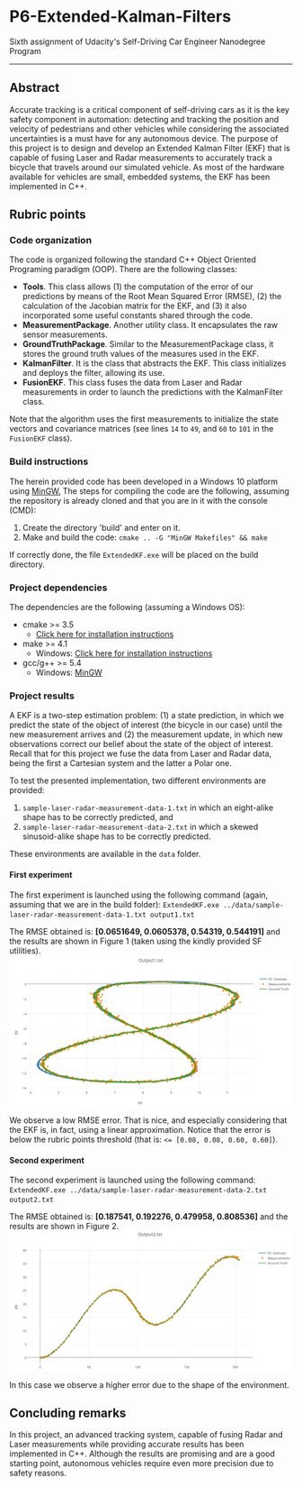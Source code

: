 # P6-Extended-Kalman-Filters
Sixth assignment of Udacity's Self-Driving Car Engineer Nanodegree Program

---

## Abstract
Accurate tracking is a critical component of self-driving cars as it is the key safety component in automation: detecting and tracking 
the position and velocity of pedestrians and other vehicles while considering the associated uncertainties is a must have for any 
autonomous device. The purpose of this project is to design and develop an Extended Kalman Filter (EKF) that is capable of fusing Laser 
and Radar measurements to accurately track a bicycle that travels around our simulated vehicle. As most of the hardware available for 
vehicles are small, embedded systems, the EKF has been implemented in C++.

## Rubric points
### Code organization
The code is organized following the standard C++ Object Oriented Programing paradigm (OOP). There are the following classes:
* **Tools**. This class allows (1) the computation of the error of our predictions by means of the Root Mean Squared Error (RMSE), (2) the calculation of the Jacobian matrix for the EKF, and (3) it also incorporated some useful constants shared through the code.
* **MeasurementPackage**. Another utility class. It encapsulates the raw sensor measurements.
* **GroundTruthPackage**. Similar to the MeasurementPackage class, it stores the ground truth values of the measures used in the EKF.
* **KalmanFilter**. It is the class that abstracts the EKF. This class initializes and deploys the filter, allowing its use.
* **FusionEKF**. This class fuses the data from Laser and Radar measurements in order to launch the predictions with the KalmanFilter class.

Note that the algorithm uses the first measurements to initialize the state vectors and covariance matrices (see lines `14` to `49`, and `60` to `101` in the `FusionEKF` class).

### Build instructions
The herein provided code has been developed in a Windows 10 platform using [MinGW.](http://www.mingw.org/) The steps for compiling the code are the following, assuming the repository is already cloned and that you are in it with the console (CMD):
1. Create the directory 'build' and enter on it.
2. Make and build the code: `cmake .. -G "MinGW Makefiles" && make`

If correctly done, the file `ExtendedKF.exe` will be placed on the build directory.

### Project dependencies
The dependencies are the following (assuming a Windows OS):
* cmake >= 3.5
  * [Click here for installation instructions](https://cmake.org/install/)
* make >= 4.1
   * Windows: [Click here for installation instructions](http://gnuwin32.sourceforge.net/packages/make.htm)
* gcc/g++ >= 5.4
  * Windows: [MinGW](http://www.mingw.org/)
 
### Project results
A EKF is a two-step estimation problem: (1) a state prediction, in which we predict the state of the object of interest (the bicycle in our case) until the new measurement arrives and (2) the measurement update, in which new observations correct our belief about the state of the object of interest. Recall that for this project we fuse the data from Laser and Radar data, being the first a Cartesian system and the latter a Polar one. 

To test the presented implementation, two different environments are provided:
1.	`sample-laser-radar-measurement-data-1.txt` in which an eight-alike shape has to be correctly predicted, and
2.	`sample-laser-radar-measurement-data-2.txt` in which a skewed sinusoid-alike shape has to be correctly predicted.
 
These environments are available in the `data` folder.

#### First experiment
The first experiment is launched using the following command (again, assuming that we are in the build folder):
`ExtendedKF.exe ../data/sample-laser-radar-measurement-data-1.txt output1.txt`

The RMSE obtained is: **[0.0651649, 0.0605378,  0.54319, 0.544191]** and the results are shown in Figure 1 (taken using the kindly provided SF utilities).
![Figure 1: results using EKF in the first environment](/Images/output1.png)

We observe a low RMSE error. That is nice, and especially considering that the EKF is, in fact, using a linear approximation. Notice that the error is below the rubric points threshold (that is: `<= [0.08, 0.08, 0.60, 0.60]`).

#### Second experiment
The second experiment is launched using the following command:
`ExtendedKF.exe ../data/sample-laser-radar-measurement-data-2.txt output2.txt`

The RMSE obtained is: **[0.187541, 0.192276, 0.479958, 0.808536]** and the results are shown in Figure 2.
![Figure 2: results using EKF in the second environment](/Images/output2.png)

In this case we observe a higher error due to the shape of the environment.

## Concluding remarks

In this project, an advanced tracking system, capable of fusing Radar and Laser measurements while providing accurate results has been implemented in C++. Although the results are promising and are a good starting point, autonomous vehicles require even more precision due to safety reasons. 
